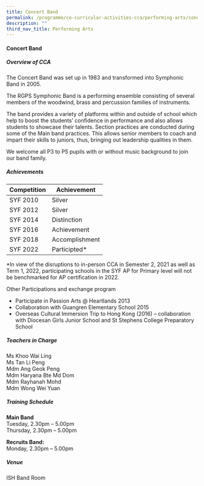 ```yaml
---
title: Concert Band
permalink: /programme/co-curricular-activities-cca/performing-arts/concert-band/
description: ""
third_nav_title: Performing Arts
---
```

#### **Concert Band**

##### **Overview of CCA**

The Concert Band was set up in 1983 and transformed into Symphonic Band in 2005.

The RGPS Symphonic Band is a performing ensemble consisting of several members of the woodwind, brass and percussion families of instruments.

The band provides a variety of platforms within and outside of school which help to boost the students’ confidence in performance and also allows students to showcase their talents. Section practices are conducted during some of the Main band practices. This allows senior members to coach and impart their skills to juniors, thus, bringing out leadership qualities in them.

We welcome all P3 to P5 pupils with or without music background to join our band family.
  
##### **Achievements**

|Competition	|Achievement|
|------|------|
|SYF 2010	|Silver|
|SYF 2012 |Silver|
|SYF 2014	|Distinction|
|SYF 2016	|Achievement|
|SYF 2018	|Accomplishment|
|SYF 2022|Participted*|

*In view of the disruptions to in-person CCA in Semester 2, 2021 as well as Term 1, 2022, participating schools in the SYF AP for Primary level will not be benchmarked for AP certification in 2022.

Other Participations and exchange program
* Participate in Passion Arts @ Heartlands 2013
* Collaboration with Guangren Elementary School 2015
* Overseas Cultural Immersion Trip to Hong Kong (2016) – collaboration with Diocesan Girls Junior School and St Stephens College Preparatory School

 
##### **Teachers in Charge**

Ms Khoo Wai Ling<br>
Ms Tan Li Peng<br>
Mdm Ang Geok Peng<br>
Mdm Haryana Bte Md Dom<br>
Mdm Rayhanah Mohd<br>
Mdm Wong Wei Yuan
  
##### **Training Schedule**

**Main Band**  <br>
Tuesday, 2.30pm – 5.00pm  <br>
Thursday, 2.30pm – 5.00pm  
  
**Recruits Band:**  <br>
Monday, 2.30pm – 5.00pm  
  

##### **Venue**
 
ISH Band Room